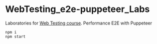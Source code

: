 # WebTesting_e2e-puppeteer_Labs

Laboratories for [Web Testing course](https://www.trainingit.es/index.php/producto/curso-testing-aplicaciones-web/). Performance E2E with Puppeteer

```
npm i
npm start
```
